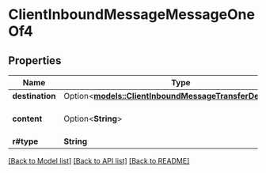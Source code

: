 # ClientInboundMessageMessageOneOf4

## Properties

Name | Type | Description | Notes
------------ | ------------- | ------------- | -------------
**destination** | Option<[**models::ClientInboundMessageTransferDestination**](ClientInboundMessageTransferDestination.md)> |  | [optional]
**content** | Option<**String**> | This is the content to say. | [optional]
**r#type** | **String** |  | 

[[Back to Model list]](../README.md#documentation-for-models) [[Back to API list]](../README.md#documentation-for-api-endpoints) [[Back to README]](../README.md)


